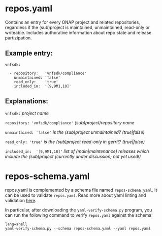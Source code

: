 # repos.yaml

Contains an entry for every ONAP project and related repositories, regardless
if the (sub)project is maintained, unmaintained, read-only or writeable.
Includes authorative information about repo state and release partizipation.

## Example entry:

```
vnfsdk:

  - repository:   'vnfsdk/compliance'
    unmaintained: 'false'
    read_only:    'true'
    included_in:  '[9,9M1,10]'

```

## Explanations:

`vnfsdk:` *project name*

`repository: 'vnfsdk/compliance'` *(sub)project/repository name*

`unmaintained: 'false'` *is the (sub)project unmaintained? (true|false)*

`read_only: 'true'` *is the (sub)project read-only in gerrit? (true|false)*

`included_in:  '[9,9M1,10]'` *list of (main|maintenance) releases which include the (sub)project (currently under discussion; not yet used!)*

# repos-schema.yaml

repos.yaml is complemented by a schema file named `repos-schema.yaml`. It can
be used to validate `repos.yaml`. Read more about yaml linting and validation
[here](https://docs.releng.linuxfoundation.org/en/latest/committer-management.html).

In particular, after downloading the `yaml-verify-schema.py` program, you can
run the following command to verify `repos.yaml` against the schema:

```
lang=shell
yaml-verify-schema.py --schema repos-schema.yaml --yaml repos.yaml
```
